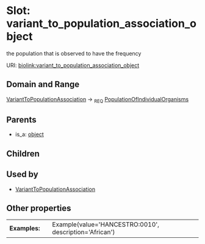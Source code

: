 
# Slot: variant_to_population_association_object


the population that is observed to have the frequency

URI: [biolink:variant_to_population_association_object](https://w3id.org/biolink/vocab/variant_to_population_association_object)


## Domain and Range

[VariantToPopulationAssociation](VariantToPopulationAssociation.md) &#8594;  <sub>REQ</sub> [PopulationOfIndividualOrganisms](PopulationOfIndividualOrganisms.md)

## Parents

 *  is_a: [object](object.md)

## Children


## Used by

 * [VariantToPopulationAssociation](VariantToPopulationAssociation.md)

## Other properties

|  |  |  |
| --- | --- | --- |
| **Examples:** | | Example(value='HANCESTRO:0010', description='African') |

